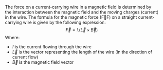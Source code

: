 The force on a current-carrying wire in a magnetic field is determined by the interaction between the magnetic field and the moving charges (current) in the wire. The formula for the magnetic force (F⃗F) on a straight current-carrying wire is given by the following expression:
$$
\vec{F} = I.(\vec{L} \times \vec{B})
$$
Where:
- $I$ is the current flowing through the wire
- $\vec{L}$ is the vector representing the length of the wire (in the direction of current flow)
- $\vec{B}$ is the magnetic field vector